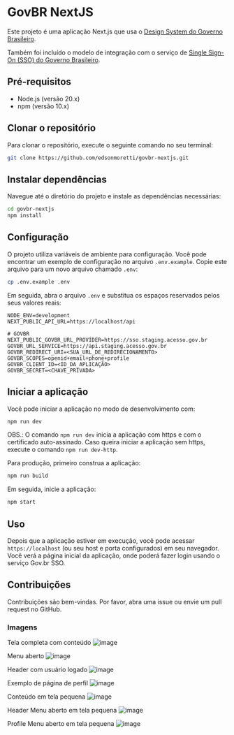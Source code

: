 # GovBR NextJS

Este projeto é uma aplicação Next.js que usa o [Design System do Governo Brasileiro](https://gov.br/ds).

Também foi incluído o modelo de integração com o serviço de [Single Sign-On (SSO) do Governo Brasileiro](https://acesso.gov.br/roteiro-tecnico/).


## Pré-requisitos

- Node.js (versão 20.x)
- npm (versão 10.x)

## Clonar o repositório

Para clonar o repositório, execute o seguinte comando no seu terminal:

```bash
git clone https://github.com/edsonmoretti/govbr-nextjs.git
```

## Instalar dependências

Navegue até o diretório do projeto e instale as dependências necessárias:

```bash
cd govbr-nextjs
npm install
```

## Configuração

O projeto utiliza variáveis de ambiente para configuração. Você pode encontrar um exemplo de configuração no arquivo `.env.example`. Copie este arquivo para um novo arquivo chamado `.env`:

```bash
cp .env.example .env
```

Em seguida, abra o arquivo `.env` e substitua os espaços reservados pelos seus valores reais:

```dotenv
NODE_ENV=development
NEXT_PUBLIC_API_URL=https://localhost/api

# GOVBR
NEXT_PUBLIC_GOVBR_URL_PROVIDER=https://sso.staging.acesso.gov.br
GOVBR_URL_SERVICE=https://api.staging.acesso.gov.br
GOVBR_REDIRECT_URI=<SUA_URL_DE_REDIRECIONAMENTO>
GOVBR_SCOPES=openid+email+phone+profile
GOVBR_CLIENT_ID=<ID_DA_APLICAÇÃO>
GOVBR_SECRET=<CHAVE_PRIVADA>
```

## Iniciar a aplicação

Você pode iniciar a aplicação no modo de desenvolvimento com:

```bash
npm run dev
```
OBS.: O comando `npm run dev` inicia a aplicação com https e com o certificado auto-assinado. Caso queira iniciar a aplicação sem https, execute o comando `npm run dev-http`.

Para produção, primeiro construa a aplicação:

```bash
npm run build
```

Em seguida, inicie a aplicação:

```bash
npm start
```

## Uso

Depois que a aplicação estiver em execução, você pode acessar `https://localhost` (ou seu host e porta configurados) em seu navegador. Você verá a página inicial da aplicação, onde poderá fazer login usando o serviço Gov.br SSO.

## Contribuições

Contribuições são bem-vindas. Por favor, abra uma issue ou envie um pull request no GitHub.

### Imagens
Tela completa com conteúdo
![image](https://github.com/edsonmoretti/govbr-nextjs/assets/7455473/fcf81a7c-99e4-44c6-8657-6a30d457110c)

Menu aberto
![image](https://github.com/edsonmoretti/govbr-nextjs/assets/7455473/e6d31db3-e1f4-4853-b962-175476ab2364)

Header com usuário logado
![image](https://github.com/edsonmoretti/govbr-nextjs/assets/7455473/7a9ba9db-d693-4469-9329-bcae9fa1151e)

Exemplo de página de perfil
![image](https://github.com/edsonmoretti/govbr-nextjs/assets/7455473/28b017a2-226a-4a03-aade-19e7c62e5543)

Conteúdo em tela pequena
![image](https://github.com/edsonmoretti/govbr-nextjs/assets/7455473/3aedb9cd-933c-471e-8765-43df90a36f2d)

Header Menu aberto em tela pequena
![image](https://github.com/edsonmoretti/govbr-nextjs/assets/7455473/77f89577-16d1-4343-98d9-06971c307075)

Profile Menu aberto em tela pequena
![image](https://github.com/edsonmoretti/govbr-nextjs/assets/7455473/f855bceb-5b6d-4564-bf46-214535a9de29)
